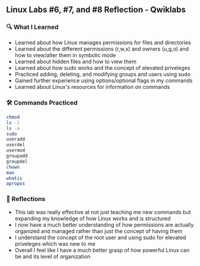 ## Linux Labs #6, #7, and #8 Reflection - Qwiklabs

###  🔍 What I Learned
* Learned about how Linux manages permissions for files and directories
* Learned about the different permissions (r,w,x) and owners (u,g,o) and how to view/alter them in symbolic mode
* Learned about hidden files and how to view them
* Learned about how sudo works and the concept of elevated priveleges
* Practiced adding, deleting, and modifying groups and users using sudo
* Gained further experience using options/optional flags in my commands
* Learned about Linux's resources for information on commands


### 🛠️ Commands Practiced
```bash
chmod
ls -l
ls -a
sudo
useradd
userdel
usermod
groupadd
groupdel
chown
man
whatis
apropos

```
### 🧠 Reflections
* This lab was really effective at not just teaching me new commands but expanding my knowledge of how Linux works and is structured
* I now have a much better understanding of how permissions are actually organized and managed rather than just the concept of having them
* I understand the concept of the root user and using sudo for elevated priveleges which was new to me
* Overall I feel like I have a much better grasp of how powerful Linux can be and its level of organization